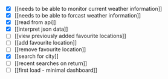 - [x] [[needs to be able to monitor current weather information]]
- [x] [[needs to be able to forcast weather information]]
- [x] [[read from api]]
- [x] [[interpret json data]]
- [ ] [[view previously added favourite locations]]
- [ ] [[add favourite location]]
- [ ] [[remove favourite location]]
- [x] [[search for city]]
- [ ] [[recent searches on return]]
- [ ] [[first load - minimal dashboard]]